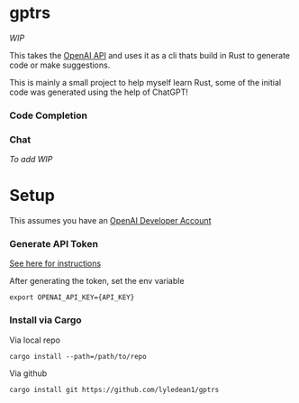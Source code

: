 # gptrs

*WIP*

This takes the [OpenAI API](https://platform.openai.com/) and uses it as a cli thats build in Rust to generate code or make suggestions.

This is mainly a small project to help myself learn Rust, some of the initial code was generated using the help of ChatGPT!

### Code Completion

### Chat 

*To add WIP*

# Setup

This assumes you have an [OpenAI Developer Account](https://platform.openai.com/)


### Generate API Token 

[See here for instructions](https://platform.openai.com/account/api-keys)

After generating the token, set the env variable 
```
export OPENAI_API_KEY={API_KEY}
```

### Install via Cargo 

Via local repo
```
cargo install --path=/path/to/repo
```

Via github
```
cargo install git https://github.com/lyledean1/gptrs
```